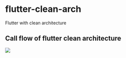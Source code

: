 # flutter-clean-arch

Flutter with clean architecture 

## Call flow of flutter clean architecture 

![](https://etechviral.com/wp-content/uploads/2024/03/Clean-architecture-in-flutter.png)
